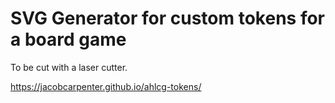# SVG Generator for custom tokens for a board game

To be cut with a laser cutter.

https://jacobcarpenter.github.io/ahlcg-tokens/
